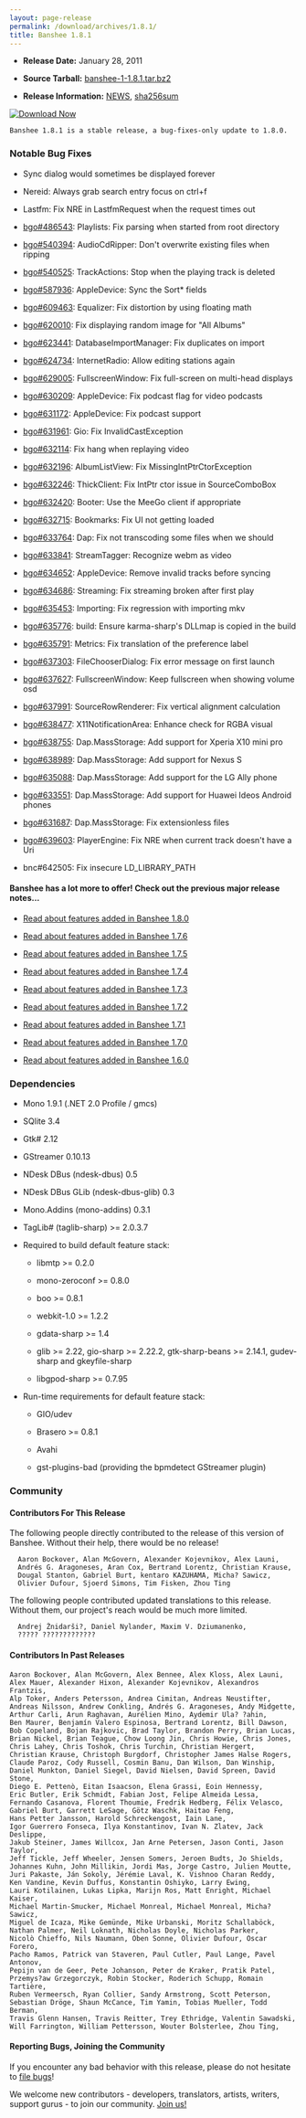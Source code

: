 ```yaml
---
layout: page-release
permalink: /download/archives/1.8.1/
title: Banshee 1.8.1
---
```



	
  * **Release Date:** January 28, 2011

	
  * **Source Tarball:** [banshee-1-1.8.1.tar.bz2](http://download.banshee-project.org/banshee/stable/1.8.1/banshee-1-1.8.1.tar.bz2)

	
  * **Release Information:**
[NEWS](http://download.banshee-project.org/banshee/stable/1.8.1/banshee-1-1.8.1.news),
[sha256sum](http://download.banshee-project.org/banshee/stable/1.8.1/banshee-1-1.8.1.sha256sum)




[![Download Now](/images/download-button.png)](/download)






    Banshee 1.8.1 is a stable release, a bug-fixes-only update to 1.8.0.






### Notable Bug Fixes





    
      
  * Sync dialog would sometimes be displayed forever
      
  * Nereid: Always grab search entry focus on ctrl+f
      
  * Lastfm: Fix NRE in LastfmRequest when the request times out
      
  * [bgo#486543](http://bugzilla.gnome.org/show_bug.cgi?id=486543): Playlists: Fix parsing when started from root directory
      
  * [bgo#540394](http://bugzilla.gnome.org/show_bug.cgi?id=540394): AudioCdRipper: Don't overwrite existing files when ripping
      
  * [bgo#540525](http://bugzilla.gnome.org/show_bug.cgi?id=540525): TrackActions: Stop when the playing track is deleted
      
  * [bgo#587936](http://bugzilla.gnome.org/show_bug.cgi?id=587936): AppleDevice: Sync the Sort* fields
      
  * [bgo#609463](http://bugzilla.gnome.org/show_bug.cgi?id=609463): Equalizer: Fix distortion by using floating math
      
  * [bgo#620010](http://bugzilla.gnome.org/show_bug.cgi?id=620010): Fix displaying random image for "All Albums"
      
  * [bgo#623441](http://bugzilla.gnome.org/show_bug.cgi?id=623441): DatabaseImportManager: Fix duplicates on import
      
  * [bgo#624734](http://bugzilla.gnome.org/show_bug.cgi?id=624734): InternetRadio: Allow editing stations again
      
  * [bgo#629005](http://bugzilla.gnome.org/show_bug.cgi?id=629005): FullscreenWindow: Fix full-screen on multi-head displays
      
  * [bgo#630209](http://bugzilla.gnome.org/show_bug.cgi?id=630209): AppleDevice: Fix podcast flag for video podcasts
      
  * [bgo#631172](http://bugzilla.gnome.org/show_bug.cgi?id=631172): AppleDevice: Fix podcast support
      
  * [bgo#631961](http://bugzilla.gnome.org/show_bug.cgi?id=631961): Gio: Fix InvalidCastException
      
  * [bgo#632114](http://bugzilla.gnome.org/show_bug.cgi?id=632114): Fix hang when replaying video
      
  * [bgo#632196](http://bugzilla.gnome.org/show_bug.cgi?id=632196): AlbumListView: Fix MissingIntPtrCtorException
      
  * [bgo#632246](http://bugzilla.gnome.org/show_bug.cgi?id=632246): ThickClient: Fix IntPtr ctor issue in SourceComboBox
      
  * [bgo#632420](http://bugzilla.gnome.org/show_bug.cgi?id=632420): Booter: Use the MeeGo client if appropriate
      
  * [bgo#632715](http://bugzilla.gnome.org/show_bug.cgi?id=632715): Bookmarks: Fix UI not getting loaded
      
  * [bgo#633764](http://bugzilla.gnome.org/show_bug.cgi?id=633764): Dap: Fix not transcoding some files when we should
      
  * [bgo#633841](http://bugzilla.gnome.org/show_bug.cgi?id=633841): StreamTagger: Recognize webm as video
      
  * [bgo#634652](http://bugzilla.gnome.org/show_bug.cgi?id=634652): AppleDevice: Remove invalid tracks before syncing
      
  * [bgo#634686](http://bugzilla.gnome.org/show_bug.cgi?id=634686): Streaming: Fix streaming broken after first play
      
  * [bgo#635453](http://bugzilla.gnome.org/show_bug.cgi?id=635453): Importing: Fix regression with importing mkv
      
  * [bgo#635776](http://bugzilla.gnome.org/show_bug.cgi?id=635776): build: Ensure karma-sharp's DLLmap is copied in the build
      
  * [bgo#635791](http://bugzilla.gnome.org/show_bug.cgi?id=635791): Metrics: Fix translation of the preference label
      
  * [bgo#637303](http://bugzilla.gnome.org/show_bug.cgi?id=637303): FileChooserDialog: Fix error message on first launch
      
  * [bgo#637627](http://bugzilla.gnome.org/show_bug.cgi?id=637627): FullscreenWindow: Keep fullscreen when showing volume osd
      
  * [bgo#637991](http://bugzilla.gnome.org/show_bug.cgi?id=637991): SourceRowRenderer: Fix vertical alignment calculation
      
  * [bgo#638477](http://bugzilla.gnome.org/show_bug.cgi?id=638477): X11NotificationArea: Enhance check for RGBA visual
      
  * [bgo#638755](http://bugzilla.gnome.org/show_bug.cgi?id=638755): Dap.MassStorage: Add support for Xperia X10 mini pro
      
  * [bgo#638989](http://bugzilla.gnome.org/show_bug.cgi?id=638989): Dap.MassStorage: Add support for Nexus S
      
  * [bgo#635088](http://bugzilla.gnome.org/show_bug.cgi?id=635088): Dap.MassStorage: Add support for the LG Ally phone
      
  * [bgo#633551](http://bugzilla.gnome.org/show_bug.cgi?id=633551): Dap.MassStorage: Add support for Huawei Ideos Android phones
      
  * [bgo#631687](http://bugzilla.gnome.org/show_bug.cgi?id=631687): Dap.MassStorage: Fix extensionless files
      
  * [bgo#639603](http://bugzilla.gnome.org/show_bug.cgi?id=639603): PlayerEngine: Fix NRE when current track doesn't have a Uri
      
  * bnc#642505: Fix insecure LD_LIBRARY_PATH






#### Banshee has a lot more to offer! Check out the previous major release notes...





	
  * [Read about features added in Banshee 1.8.0](/download/archives/1.8.0)

	
  * [Read about features added in Banshee 1.7.6](/download/archives/1.7.6)

	
  * [Read about features added in Banshee 1.7.5](/download/archives/1.7.5)

	
  * [Read about features added in Banshee 1.7.4](/download/archives/1.7.4)

	
  * [Read about features added in Banshee 1.7.3](/download/archives/1.7.3)

	
  * [Read about features added in Banshee 1.7.2](/download/archives/1.7.2)

	
  * [Read about features added in Banshee 1.7.1](/download/archives/1.7.1)

	
  * [Read about features added in Banshee 1.7.0](/download/archives/1.7.0)

	
  * [Read about features added in Banshee 1.6.0](/download/archives/1.6.0)




### Dependencies





	
  * Mono 1.9.1 (.NET 2.0 Profile / gmcs)

	
  * SQlite 3.4

	
  * Gtk# 2.12

	
  * GStreamer 0.10.13

	
  * NDesk DBus (ndesk-dbus) 0.5

	
  * NDesk DBus GLib (ndesk-dbus-glib) 0.3

	
  * Mono.Addins (mono-addins) 0.3.1

	
  * TagLib# (taglib-sharp) >= 2.0.3.7

	
  * Required to build default feature stack:

	
    * libmtp >= 0.2.0

	
    * mono-zeroconf >= 0.8.0

	
    * boo >= 0.8.1

    
    * webkit-1.0 >= 1.2.2

    
    * gdata-sharp >= 1.4

    
    * glib >= 2.22, gio-sharp >= 2.22.2, gtk-sharp-beans >= 2.14.1, gudev-sharp and gkeyfile-sharp

    
    * libgpod-sharp >= 0.7.95




	
  * Run-time requirements for default feature stack:

	
    * GIO/udev

    
    * Brasero >= 0.8.1

	
    * Avahi

    
    * gst-plugins-bad (providing the bpmdetect GStreamer plugin)







### Community





#### Contributors For This Release


The following people directly contributed to the release of this version of Banshee. Without their help, there would be no release!


> 
    

      Aaron Bockover, Alan McGovern, Alexander Kojevnikov, Alex Launi,
      Andrés G. Aragoneses, Aran Cox, Bertrand Lorentz, Christian Krause,
      Dougal Stanton, Gabriel Burt, kentaro KAZUHAMA, Micha? Sawicz,
      Olivier Dufour, Sjoerd Simons, Tim Fisken, Zhou Ting

    



The following people contributed updated translations to this release.    Without them, our project's reach would be much more limited.


> 
    

      Andrej Žnidarši?, Daniel Nylander, Maxim V. Dziumanenko,
      ????? ?????????????







#### Contributors In Past Releases




> 
    
    Aaron Bockover, Alan McGovern, Alex Bennee, Alex Kloss, Alex Launi, 
    Alex Mauer, Alexander Hixon, Alexander Kojevnikov, Alexandros Frantzis, 
    Alp Toker, Anders Petersson, Andrea Cimitan, Andreas Neustifter, 
    Andreas Nilsson, Andrew Conkling, Andrés G. Aragoneses, Andy Midgette, 
    Arthur Carli, Arun Raghavan, Aurélien Mino, Aydemir Ula? ?ahin, 
    Ben Maurer, Benjamín Valero Espinosa, Bertrand Lorentz, Bill Dawson, 
    Bob Copeland, Bojan Rajkovic, Brad Taylor, Brandon Perry, Brian Lucas, 
    Brian Nickel, Brian Teague, Chow Loong Jin, Chris Howie, Chris Jones, 
    Chris Lahey, Chris Toshok, Chris Turchin, Christian Hergert, 
    Christian Krause, Christoph Burgdorf, Christopher James Halse Rogers, 
    Claude Paroz, Cody Russell, Cosmin Banu, Dan Wilson, Dan Winship, 
    Daniel Munkton, Daniel Siegel, David Nielsen, David Spreen, David Stone, 
    Diego E. Pettenò, Eitan Isaacson, Elena Grassi, Eoin Hennessy, 
    Eric Butler, Erik Schmidt, Fabian Jost, Felipe Almeida Lessa, 
    Fernando Casanova, Florent Thoumie, Fredrik Hedberg, Félix Velasco, 
    Gabriel Burt, Garrett LeSage, Götz Waschk, Haitao Feng, 
    Hans Petter Jansson, Harold Schreckengost, Iain Lane, 
    Igor Guerrero Fonseca, Ilya Konstantinov, Ivan N. Zlatev, Jack Deslippe, 
    Jakub Steiner, James Willcox, Jan Arne Petersen, Jason Conti, Jason Taylor, 
    Jeff Tickle, Jeff Wheeler, Jensen Somers, Jeroen Budts, Jo Shields, 
    Johannes Kuhn, John Millikin, Jordi Mas, Jorge Castro, Julien Moutte, 
    Juri Pakaste, Ján Sokoly, Jérémie Laval, K. Vishnoo Charan Reddy, 
    Ken Vandine, Kevin Duffus, Konstantin Oshiyko, Larry Ewing, 
    Lauri Kotilainen, Lukas Lipka, Marijn Ros, Matt Enright, Michael Kaiser, 
    Michael Martin-Smucker, Michael Monreal, Michael Monreal, Micha? Sawicz, 
    Miguel de Icaza, Mike Gemünde, Mike Urbanski, Moritz Schallaböck, 
    Nathan Palmer, Neil Loknath, Nicholas Doyle, Nicholas Parker, 
    Nicolò Chieffo, Nils Naumann, Oben Sonne, Olivier Dufour, Oscar Forero, 
    Pacho Ramos, Patrick van Staveren, Paul Cutler, Paul Lange, Pavel Antonov, 
    Pepijn van de Geer, Pete Johanson, Peter de Kraker, Pratik Patel, 
    Przemys?aw Grzegorczyk, Robin Stocker, Roderich Schupp, Romain Tartière, 
    Ruben Vermeersch, Ryan Collier, Sandy Armstrong, Scott Peterson, 
    Sebastian Dröge, Shaun McCance, Tim Yamin, Tobias Mueller, Todd Berman, 
    Travis Glenn Hansen, Travis Reitter, Trey Ethridge, Valentin Sawadski, 
    Will Farrington, William Pettersson, Wouter Bolsterlee, Zhou Ting, 






#### Reporting Bugs, Joining the Community


If you encounter any bad behavior with this release, please do not hesitate to [file bugs](/contribute/file-bugs/)!

We welcome new contributors - developers, translators, artists, writers, support gurus - to join our community.  [Join us!](/contribute)

